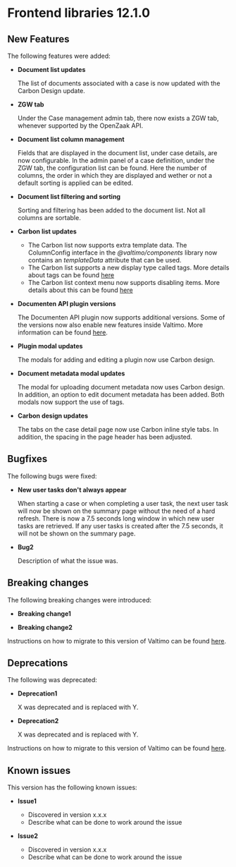 # Frontend libraries 12.1.0

## New Features

The following features were added:

- **Document list updates**

  The list of documents associated with a case is now updated with the Carbon Design update.

- **ZGW tab**

  Under the Case management admin tab, there now exists a ZGW tab, whenever supported by the OpenZaak API.

- **Document list column management**

  Fields that are displayed in the document list, under case details, are now configurable. In the admin panel of a case definition, under the ZGW tab,
  the configuration list can be found. Here the number of columns, the order in which they are displayed and wether or not a default sorting is applied can be edited.

- **Document list filtering and sorting**

  Sorting and filtering has been added to the document list. Not all columns are sortable.

- **Carbon list updates**

  - The Carbon list now supports extra template data. The ColumnConfig interface in the *@valtimo/components* library now contains an *templateData* attribute that can be used.
  - The Carbon list supports a new display type called tags. More details about tags can be found [here](/reference/user-interface/components/valtimo-carbon-list/valtimo-carbon-list.md)
  - The Carbon list context menu now supports disabling items. More details about this can be found [here](/reference/user-interface/components/valtimo-carbon-list/list-with-actions.md)

- **Documenten API plugin versions**

  The Documenten API plugin now supports additional versions. Some of the versions now also enable new features inside
  Valtimo. More information can be
  found [here](/using-valtimo/plugin/documenten-api/configure-documenten-api-plugin.md#documenten-api-version).

- **Plugin modal updates**

  The modals for adding and editing a plugin now use Carbon design.

- **Document metadata modal updates**

  The modal for uploading document metadata now uses Carbon design. In addition, an option to edit document metadata has been added. Both modals now support the use of tags.

- **Carbon design updates**

  The tabs on the case detail page now use Carbon inline style tabs. In addition, the spacing in the page header has
  been adjusted.

## Bugfixes

The following bugs were fixed:

- **New user tasks don't always appear**

  When starting a case or when completing a user task, the next user task will now be shown on the summary page without
  the need of a hard refresh. There is now a 7.5 seconds long window in which new user tasks are retrieved. If any
  user tasks is created after the 7.5 seconds, it will not be shown on the summary page.

- **Bug2**

  Description of what the issue was.

## Breaking changes

The following breaking changes were introduced:

- **Breaking change1**

- **Breaking change2**

Instructions on how to migrate to this version of Valtimo can be found [here](migration.md).

## Deprecations

The following was deprecated:

- **Deprecation1**

  X was deprecated and is replaced with Y.

- **Deprecation2**

  X was deprecated and is replaced with Y.

Instructions on how to migrate to this version of Valtimo can be found [here](migration.md).

## Known issues

This version has the following known issues:

- **Issue1**

  - Discovered in version x.x.x
  - Describe what can be done to work around the issue

- **Issue2**
  - Discovered in version x.x.x
  - Describe what can be done to work around the issue
